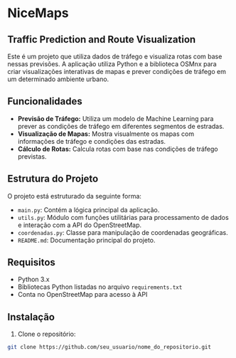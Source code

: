 # NiceMaps
## Traffic Prediction and Route Visualization

Este é um projeto que utiliza dados de tráfego e visualiza rotas com base nessas previsões. A aplicação utiliza Python e a biblioteca OSMnx para criar visualizações interativas de mapas e prever condições de tráfego em um determinado ambiente urbano.

## Funcionalidades

- **Previsão de Tráfego:** Utiliza um modelo de Machine Learning para prever as condições de tráfego em diferentes segmentos de estradas.
- **Visualização de Mapas:** Mostra visualmente os mapas com informações de tráfego e condições das estradas.
- **Cálculo de Rotas:** Calcula rotas com base nas condições de tráfego previstas.

## Estrutura do Projeto

O projeto está estruturado da seguinte forma:

- `main.py`: Contém a lógica principal da aplicação.
- `utils.py`: Módulo com funções utilitárias para processamento de dados e interação com a API do OpenStreetMap.
- `coordenadas.py`: Classe para manipulação de coordenadas geográficas.
- `README.md`: Documentação principal do projeto.

## Requisitos

- Python 3.x
- Bibliotecas Python listadas no arquivo `requirements.txt`
- Conta no OpenStreetMap para acesso à API

## Instalação

1. Clone o repositório:

```bash
git clone https://github.com/seu_usuario/nome_do_repositorio.git
